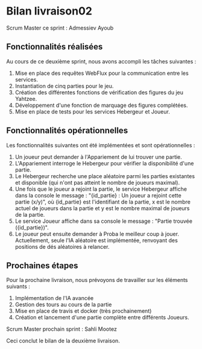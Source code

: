 # Bilan livraison02

Scrum Master ce sprint : Admessiev Ayoub

## Fonctionnalités réalisées

Au cours de ce deuxième sprint, nous avons accompli les tâches suivantes :

1. Mise en place des requêtes WebFlux pour la communication entre les services.
2. Instantiation de cinq parties pour le jeu.
3. Création des différentes fonctions de vérification des figures du jeu Yahtzee.
4. Développement d'une fonction de marquage des figures complétées.
5. Mise en place de tests pour les services Hebergeur et Joueur.

## Fonctionnalités opérationnelles

Les fonctionnalités suivantes ont été implémentées et sont opérationnelles :

1. Un joueur peut demander à l'Appariement de lui trouver une partie.
2. L'Appariement interroge le Hebergeur pour vérifier la disponibilité d'une partie.
3. Le Hebergeur recherche une place aléatoire parmi les parties existantes et disponible (qui n'ont pas atteint le nombre de joueurs maximal).
4. Une fois que le joueur a rejoint la partie, le service Hebergeur affiche dans la console le message :
   "{id_partie} : Un joueur a rejoint cette partie (x/y)", où {id_partie} est l'identifiant de la partie, x est le nombre actuel de joueurs dans la partie et y est le nombre maximal de joueurs de la partie.
5. Le service Joueur affiche dans sa console le message : "Partie trouvée ({id_partie})".
6. Le joueur peut ensuite demander à Proba le meilleur coup à jouer. Actuellement, seule l'IA aléatoire est implémentée, renvoyant des positions de dés aléatoires à relancer.

## Prochaines étapes

Pour la prochaine livraison, nous prévoyons de travailler sur les éléments suivants :

1. Implémentation de l'IA avancée
2. Gestion des tours au cours de la partie
3. Mise en place de travis et docker (très prochainement)
4. Création et lancement d'une partie complète entre différents Joueurs. 

Scrum Master prochain sprint : Sahli Mootez

Ceci conclut le bilan de la deuxième livraison.
